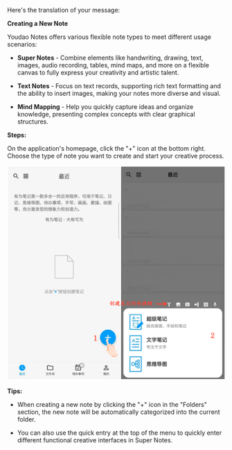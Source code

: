 Here's the translation of your message:

**Creating a New Note**

Youdao Notes offers various flexible note types to meet different usage scenarios:

- **Super Notes** - Combine elements like handwriting, drawing, text, images, audio recording, tables, mind maps, and more on a flexible canvas to fully express your creativity and artistic talent.

- **Text Notes** - Focus on text records, supporting rich text formatting and the ability to insert images, making your notes more diverse and visual.

- **Mind Mapping** - Help you quickly capture ideas and organize knowledge, presenting complex concepts with clear graphical structures.

**Steps:**

On the application's homepage, click the "+" icon at the bottom right. Choose the type of note you want to create and start your creative process.

![new_note](imgs/new_note01.png)

**Tips:**

- When creating a new note by clicking the "+" icon in the "Folders" section, the new note will be automatically categorized into the current folder.

- You can also use the quick entry at the top of the menu to quickly enter different functional creative interfaces in Super Notes.